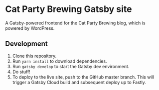 # Cat Party Brewing Gatsby site

A Gatsby-powered frontend for the Cat Party Brewing blog, which is powered by WordPress.

## Development

1. Clone this repository.
2. Run `yarn install` to download dependencies.
3. Run `gatsby develop` to start the Gatsby dev environment.
4. Do stuff!
5. To deploy to the live site, push to the GitHub master branch. This will trigger a Gatsby Cloud build and
subsequent deploy up to Fastly.